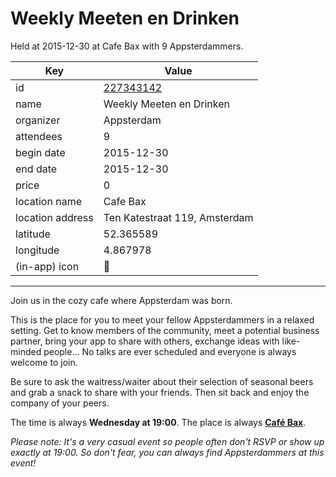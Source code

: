 # Weekly Meeten en Drinken
Held at 2015-12-30 at Cafe Bax with 9 Appsterdammers.
        
|Key|Value
|---|---|
|id|[227343142](https://www.meetup.com/appsterdam/events/227343142/)|
|name|Weekly Meeten en Drinken|
|organizer|Appsterdam|
|attendees|9|
|begin date|2015-12-30|
|end date|2015-12-30|
|price|0|
|location name|Cafe Bax|
|location address|Ten Katestraat 119, Amsterdam|
|latitude|52.365589|
|longitude|4.867978|
|(in-app) icon|🍺|

---

Join us in the cozy cafe where Appsterdam was born.

This is the place for you to meet your fellow Appsterdammers in a relaxed setting. Get to know members of the community, meet a potential business partner, bring your app to share with others, exchange ideas with like-minded people... No talks are ever scheduled and everyone is always welcome to join.

Be sure to ask the waitress/waiter about their selection of seasonal beers and grab a snack to share with your friends. Then sit back and enjoy the company of your peers.

The time is always **Wednesday at 19:00**. The place is always **[Café Bax](http://www.cafebax.nl/)**.

*Please note: It's a very casual event so people often don't RSVP or show up exactly at 19:00. So don't fear, you can *always* find Appsterdammers at this event!*


